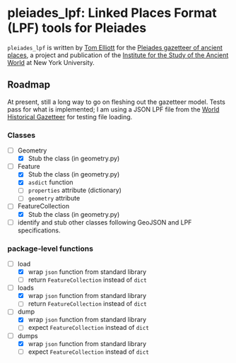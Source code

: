 # pleiades_lpf: Linked Places Format (LPF) tools for Pleiades

`pleiades_lpf` is written by [Tom Elliott](https://isaw.nyu.edu/people/staff/tom-elliott) for the [Pleiades gazetteer of ancient places](https://pleiades.stoa.org), a project and publication of the [Institute for the Study of the Ancient World](https://isaw.nyu.edu) at New York University. 

## Roadmap 

At present, still a long way to go on fleshing out the gazetteer model. Tests pass for what is implemented; I am using a JSON LPF file from the [World Historical Gazetteer](https://whgazetteer.org/) for testing file loading.

### Classes

- [ ] Geometry
    - [x] Stub the class (in geometry.py)

- [ ] Feature
    - [x] Stub the class (in geometry.py)
    - [x] `asdict` function
    - [ ] `properties` attribute (dictionary)
    - [ ] `geometry` attribute

- [ ] FeatureCollection
    - [x] Stub the class (in geometry.py)

- [ ] identify and stub other classes following GeoJSON and LPF specifications.

### package-level functions

- [ ] load
    - [x] wrap `json` function from standard library
    - [ ] return `FeatureCollection` instead of `dict`
- [ ] loads
    - [x] wrap `json` function from standard library
    - [ ] return `FeatureCollection` instead of `dict`
- [ ] dump
    - [x] wrap `json` function from standard library
    - [ ] expect `FeatureCollection` instead of `dict`
- [ ] dumps
    - [x] wrap `json` function from standard library
    - [ ] expect `FeatureCollection` instead of `dict`
